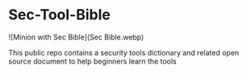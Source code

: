 # Sec-Tool-Bible

![Minion with Sec Bible](Sec Bible.webp)


This public repo contains a security tools dictionary and related open source document to help beginners learn the tools
